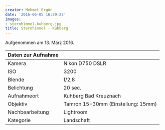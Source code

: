 ```yaml
---
creator: Mehmet Ergün
date: '2016-06-05 16:39:22'
images:
- sternhimmel-kuhberg.jpg
title: Sternhimmel - Kuhberg
---
```

Aufgenommen am 13. März 2016.

| Daten zur Aufnahme | |
| - | - |
| Kamera | Nikon D750 DSLR |
| ISO | 3200 |
| Blende | f/2,8 |
| Belichtung | 20 sec. |
| Aufnahmeort | Kuhberg Bad Kreuznach |
| Objektiv | Tamron 15-30mm (Einstellung: 15mm) |
| Nachbearbeitung | Lightroom |
| Kategorie | Landschaft |
